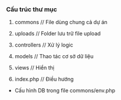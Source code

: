 ### Cấu trúc thư mục

<!-- ôn tập lại obj và class trong php -->
<!-- object: là đối tượng chứa thông tin thuộc tính và phương thức -->
<!-- Ví dụ sinh viên A: -->
<!-- Thuộc tính là: họ tên, năm sinh, quê quán, số điện thoại -->
<!-- Phương thức (function): lời chào của A, dựa vào năm sinh tính tuổi của A -->
<!-- Class: là khuôn mẫu để tạo ra đối tượng -->

<!-- sinh viên a:
tên: nguyễn thị thảo uyên
năm sinh: 2005
... -->




1. commons // File dùng chung cả dự án
2. uploads // Folder lưu trữ file upload

3. controllers // Xử lý logic
4. models // Thao tác cơ sở dữ liệu
5. views // Hiển thị
6. index.php // Điều hướng


- Cấu hình DB trong file commons/env.php
